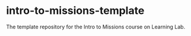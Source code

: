 # intro-to-missions-template
The template repository for the Intro to Missions course on Learning Lab.
